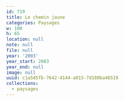 ```yaml
---
id: 719
title: Le chemin jaune
categories: Paysages
w: 100
h: 65
location: null
note: null
file: null
year: '2003'
year_start: 2003
year_end: null
image: null
uuid: c1a545fb-7642-4144-a015-7d180ba46519
collections:
  - paysages
---
```


